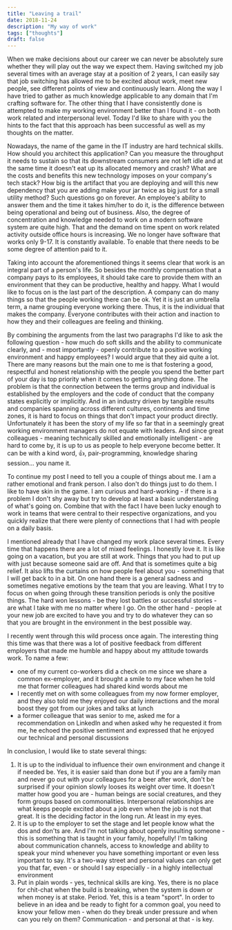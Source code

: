 ```yaml
---
title: "Leaving a trail"
date: 2018-11-24
description: "My way of work"
tags: ["thoughts"]
draft: false
---
```


When we make decisions about our career we can never be absolutely sure whether they will play out the way we expect them. Having switched my job several times with an average stay at a position of 2 years, I can easily say that job switching has allowed me to be excited about work, meet new people, see different points of view and continuously learn. Along the way I have tried to gather as much knowledge applicable to any domain that I'm crafting software for. The other thing that I have consistently done is attempted to make my working environment better than I found it - on both work related and interpersonal level. Today I'd like to share with you the hints to the fact that this approach has been successful as well as my thoughts on the matter.

Nowadays, the name of the game in the IT industry are hard technical skills. How should you architect this application? Can you measure the throughput it needs to sustain so that its downstream consumers are not left idle and at the same time it doesn't eat up its allocated memory and crash? What are the costs and benefits this new technology imposes on your company's tech stack? How big is the artifact that you are deploying and will this new dependency that you are adding make your jar twice as big just for a small utility method? Such questions go on forever. An employee's ability to answer them and the time it takes him/her to do it, is the difference between being operational and being out of business. Also, the degree of concentration and knowledge needed to work on a modern software system are quite high. That and the demand on time spent on work related activity outside office hours is increasing. We no longer have software that works only 9-17. It is constantly available. To enable that there needs to be some degree of attention paid to it.

Taking into account the aforementioned things it seems clear that work is an integral part of a person's life. So besides the monthly compensation that a company pays to its employees, it should take care to provide them with an environment that they can be productive, healthy and happy. What I would like to focus on is the last part of the description. A company can do many things so that the people working there can be ok. Yet it is just an umbrella term, a name grouping everyone working there. Thus, it is the individual that makes the company. Everyone contributes with their action and inaction to how they and their colleagues are feeling and thinking.

By combining the arguments from the last two paragraphs I'd like to ask the following question - how much do soft skills and the ability to communicate clearly, and - most importantly - openly contribute to a positive working environment and happy employees? I would argue that they aid quite a lot. There are many reasons but the main one to me is that fostering a good, respectful and honest relationship with the people you spend the better part of your day is top priority when it comes to getting anything done. The problem is that the connection between the terms group and individual is established by the employers and the code of conduct that the company states explicitly or implicitly. And in an industry driven by tangible results and companies spanning across different cultures, continents and time zones, it is hard to focus on things that don't impact your product directly. Unfortunately it has been the story of my life so far that in a seemingly great working environment managers do not equate with leaders. And since great colleagues - meaning technically skilled and emotionally intelligent - are hard to come by, it is up to us as people to help everyone become better. It can be with a kind word, :thumbsup:, pair-programming, knowledge sharing session... you name it.

To continue my post I need to tell you a couple of things about me. I am a rather emotional and frank person. I also don't do things just to do them. I like to have skin in the game. I am curious and hard-working - if there is a problem I don't shy away but try to develop at least a basic understanding of what's going on. Combine that with the fact I have been lucky enough to work in teams that were central to their respective organizations, and you quickly realize that there were plenty of connections that I had with people on a daily basis.

I mentioned already that I have changed my work place several times. Every time that happens there are a lot of mixed feelings. I honestly love it. It is like going on a vacation, but you are still at work. Things that you had to put up with just because someone said are off. And that is sometimes quite a big relief. It also lifts the curtains on how people feel about you - something that I will get back to in a bit. On one hand there is a general sadness and sometimes negative emotions by the team that you are leaving. What I try to focus on when going through these transition periods is only the positive things. The hard won lessons - be they lost battles or successful stories - are what I take with me no matter where I go. On the other hand - people at your new job are excited to have you and try to do whatever they can so that you are brought in the environment in the best possible way.

I recently went through this wild process once again. The interesting thing this time was that there was a lot of positive feedback from different employers that made me humble and happy about my attitude towards work. To name a few:

- one of my current co-workers did a check on me since we share a common ex-employer, and it brought a smile to my face when he told me that former colleagues had shared kind words about me
- I recently met on with some colleagues from my now former employer, and they also told me they enjoyed our daily interactions and the moral boost they got from our jokes and talks at lunch
- a former colleague that was senior to me, asked me for a recommendation on LinkedIn and when asked why he requested it from me, he echoed the positive sentiment and expressed that he enjoyed our technical and personal discussions

In conclusion, I would like to state several things:

1. It is up to the individual to influence their own environment and change it if needed be. Yes, it is easier said than done but if you are a family man and never go out with your colleagues for a beer after work, don't be surprised if your opinion slowly looses its weight over time. It doesn't matter how good you are - human beings are social creatures, and they form groups based on commonalities. Interpersonal relationships are what keeps people excited about a job even when the job is not that great. It is the deciding factor in the long run. At least in my eyes.
2. It is up to the employer to set the stage and let people know what the dos and don'ts are. And I'm not talking about openly insulting someone - this is something that is taught in your family, hopefully! I'm talking about communication channels, access to knowledge and ability to speak your mind whenever you have something important or even less important to say. It's a two-way street and personal values can only get you that far, even - or should I say especially - in a highly intellectual environment
3. Put in plain words - yes, technical skills are king. Yes, there is no place for chit-chat when the build is breaking, when the system is down or when money is at stake. Period. Yet, this is a team "sport". In order to believe in an idea and be ready to fight for a common goal, you need to know your fellow men - when do they break under pressure and when can you rely on them? Communication - and personal at that - is key.

